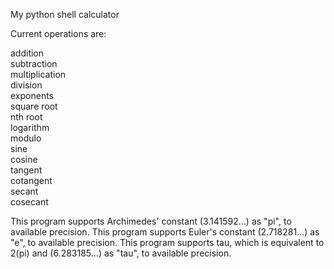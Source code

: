 My python shell calculator


Current operations are:

addition <br />
subtraction <br />
multiplication <br />
division <br />
exponents <br />
square root <br />
nth root <br />
logarithm <br />
modulo <br />
sine <br />
cosine <br />
tangent <br />
cotangent <br />
secant <br />
cosecant



This program supports Archimedes' constant (3.141592…) as "pi", to available precision.
This program supports Euler's constant (2.718281…) as "e", to available precision.
This program supports tau, which is equivalent to 2(pi) and (6.283185…) as "tau", to available precision.
